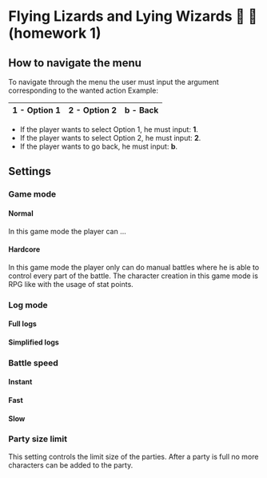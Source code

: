 # Flying Lizards and Lying Wizards :dragon: :mage: (homework 1)
## How to navigate the menu
To navigate through the menu the user must input the argument corresponding to the wanted action 
Example:

| 1 - Option 1 | 2 - Option 2 |   b - Back   |
| ------------ | ------------ | ------------ |

- If the player wants to select Option 1, he must input: **1**.
- If the player wants to select Option 2, he must input: **2**.
- If the player wants to go back, he must input: **b**.

## Settings
### Game mode
#### Normal
In this game mode the player can ...

#### Hardcore
In this game mode the player only can do manual battles where he is able to control every part of the battle.
The character creation in this game mode is RPG like with the usage of stat points.
### Log mode
#### Full logs
#### Simplified logs
### Battle speed
#### Instant
#### Fast
#### Slow
### Party size limit
This setting controls the limit size of the parties. After a party is full no more characters can be added to the party.
